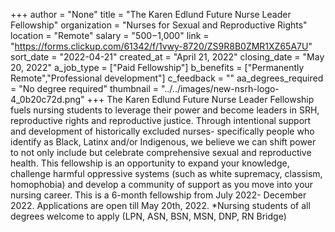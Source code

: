 +++
author = "None"
title = "The Karen Edlund Future Nurse Leader Fellowship"
organization = "Nurses for Sexual and Reproductive Rights"
location = "Remote"
salary = "$500-$1,000"
link = "https://forms.clickup.com/61342/f/1vwy-8720/ZS9R8B0ZMR1XZ65A7U"
sort_date = "2022-04-21"
created_at = "April 21, 2022"
closing_date = "May 20, 2022"
a_job_type = ["Paid Fellowship"]
b_benefits = ["Permanently Remote","Professional development"]
c_feedback = ""
aa_degrees_required = "No degree required"
thumbnail = "../../images/new-nsrh-logo-4_0b20c72d.png"
+++
The Karen Edlund Future Nurse Leader Fellowship fuels nursing students to leverage their power and become leaders in SRH, reproductive rights and reproductive justice. Through intentional support and development of historically excluded nurses- specifically people who identify as Black, Latinx and/or Indigenous, we believe we can shift power to not only include but celebrate comprehensive sexual and reproductive health. This fellowship is an opportunity to expand your knowledge, challenge harmful oppressive systems (such as white supremacy, classism, homophobia) and develop a community of support as you move into your nursing career. This is a 6-month fellowship from July 2022- December 2022. Applications are open till May 20th, 2022. 
*Nursing students of all degrees welcome to apply (LPN, ASN, BSN, MSN, DNP, RN Bridge)